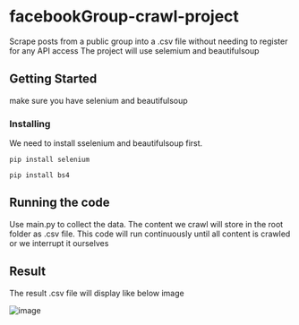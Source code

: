 # facebookGroup-crawl-project

Scrape posts from a public group into a .csv file without needing to register for any API access
The project will use selemium and beautifulsoup 

## Getting Started

make sure you have selenium and beautifulsoup 

### Installing

We need to install sselenium and beautifulsoup first.

```
pip install selenium
```

```
pip install bs4
```

## Running the code

Use main.py to collect the data.
The content we crawl will store in the root folder as .csv file.
This code will run continuously until all content is crawled or we interrupt it ourselves

## Result

The result .csv file will display like below image

![image](https://user-images.githubusercontent.com/34501891/230991936-97357f25-5647-471e-a002-4cefd031cfce.png)
